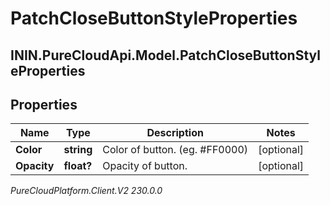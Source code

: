 # PatchCloseButtonStyleProperties

## ININ.PureCloudApi.Model.PatchCloseButtonStyleProperties

## Properties

|Name | Type | Description | Notes|
|------------ | ------------- | ------------- | -------------|
| **Color** | **string** | Color of button. (eg. #FF0000) | [optional] |
| **Opacity** | **float?** | Opacity of button. | [optional] |



_PureCloudPlatform.Client.V2 230.0.0_
